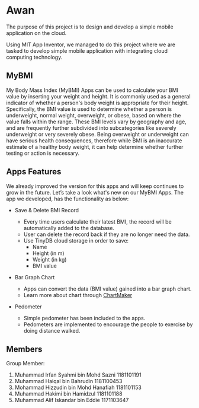 # Awan

The purpose of this project is to design and develop a simple mobile application on the cloud.

Using MIT App Inventor, we managed to do this project where we are tasked to develop simple mobile application with integrating cloud computing technology.

## MyBMI

My Body Mass Index (MyBMI) Apps can be used to calculate your BMI value by inserting your weight and height. It is commonly used as a general 
indicator of whether a person's body weight is appropriate for their height. Specifically, the BMI value is used to determine whether a 
person is underweight, normal weight, overweight, or obese, based on where the value falls within the range. These BMI levels vary by 
geography and age, and are frequently further subdivided into subcategories like severely underweight or very severely obese. Being overweight 
or underweight can have serious health consequences, therefore while BMI is an inaccurate estimate of a healthy body weight, it can help 
determine whether further testing or action is necessary.


## Apps Features

We already improved the version for this apps and will keep continues to grow in the future. Let’s take a look what's new on our MyBMI Apps. The app we developed, has the functionality as below:

- Save & Delete BMI Record
  - Every time users calculate their latest BMI, the record will be automatically added to the database.
  - User can delete the record back if they are no longer need the data.
  - Use TinyDB cloud storage in order to save:
    - Name
    - Height (in m)
    - Weight (in kg)
    - BMI value
    
- Bar Graph Chart
  - Apps can convert the data (BMI value) gained into a bar graph chart.
  - Learn more about chart through [ChartMaker](https://github.com/MillsCS215AppInventorProj/chartmaker)

- Pedometer
  - Simple pedometer has been included to the apps.
  - Pedometers are implemented to encourage the people to exercise by doing distance walked.
 
## Members

Group Member:

 1. Muhammad Irfan Syahmi bin Mohd Sazni  1181101191
 2. Muhammad Haiqal bin Bahrudin          1181100453
 3. Mohammad Hizzudin bin Mohd Hanafiah   1181101153
 4. Muhammad Hakimi bin Hamidzul          1181101188
 5. Muhammad Alif Iskandar bin Eddie      1171103647
